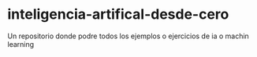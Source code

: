 # inteligencia-artifical-desde-cero
Un repositorio donde podre todos los ejemplos o ejercicios de ia o machin learning
